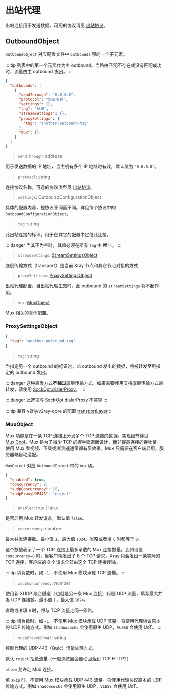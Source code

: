 # 出站代理

出站连接用于发送数据，可用的协议请见 [出站协议](./outbounds/)。

## OutboundObject

`OutboundObject` 对应配置文件中 `outbounds` 项的一个子元素。

::: tip
列表中的第一个元素作为主 outbound。当路由匹配不存在或没有匹配成功时，流量由主 outbound 发出。
:::

```json
{
  "outbounds": [
    {
      "sendThrough": "0.0.0.0",
      "protocol": "协议名称",
      "settings": {},
      "tag": "标识",
      "streamSettings": {},
      "proxySettings": {
        "tag": "another-outbound-tag"
      },
      "mux": {}
    }
  ]
}
```

> `sendThrough`: address

用于发送数据的 IP 地址，当主机有多个 IP 地址时有效，默认值为 `"0.0.0.0"`。

> `protocol`: string

连接协议名称，可选的协议类型见 [出站协议](./outbounds/)。

> `settings`: OutboundConfigurationObject

具体的配置内容，视协议不同而不同。详见每个协议中的 `OutboundConfigurationObject`。

> `tag`: string

此出站连接的标识，用于在其它的配置中定位此连接。

::: danger
当其不为空时，其值必须在所有 `tag` 中 **唯一**。
:::

> `streamSettings`: [StreamSettingsObject](./transport.md#streamsettingsobject)

底层传输方式（transport）是当前 Xray 节点和其它节点对接的方式

> `proxySettings`: [ProxySettingsObject](#proxysettingsobject)

出站代理配置。当出站代理生效时，此 outbound 的 `streamSettings` 将不起作用。

> `mux`: [MuxObject](#muxobject)

Mux 相关的具体配置。

### ProxySettingsObject

```json
{
  "tag": "another-outbound-tag"
}
```

> `tag`: string

当指定另一个 outbound 的标识时，此 outbound 发出的数据，将被转发至所指定的 outbound 发出。

::: danger
这种转发方式**不经过**底层传输方式。如果需要使用支持底层传输方式的转发，请使用 [SockOpt.dialerProxy](./transport.md#sockoptobject)。
:::

::: danger
此选项与 SockOpt.dialerProxy 不兼容
:::

::: tip
兼容 v2fly/v2ray-core 的配置 [transportLayer](https://www.v2fly.org/config/outbounds.html#proxysettingsobject)
:::

### MuxObject

Mux 功能是在一条 TCP 连接上分发多个 TCP 连接的数据。实现细节详见 [Mux.Cool](../../development/protocols/muxcool)。Mux 是为了减少 TCP 的握手延迟而设计，而非提高连接的吞吐量。使用 Mux 看视频、下载或者测速通常都有反效果。Mux 只需要在客户端启用，服务器端自动适配。

`MuxObject` 对应 `OutboundObject` 中的 `mux` 项。

```json
{
  "enabled": true,
  "concurrency": 8,
  "xudpConcurrency": 16,
  "xudpProxyUDP443": "reject"
}
```

> `enabled`: true | false

是否启用 Mux 转发请求，默认值 `false`。

> `concurrency`: number

最大并发连接数。最小值 `1`，最大值 `1024`。省略或者填 `0` 时都等于 `8`。

这个数值表示了一个 TCP 连接上最多承载的 Mux 连接数量。比如设置 `concurrency=8` 时，当客户端发出了 8 个 TCP 请求，Xray 只会发出一条实际的 TCP 连接，客户端的 8 个请求全部由这个 TCP 连接传输。

::: tip
填负数时，如 `-1`，不使用 Mux 模块承载 TCP 流量。
:::

> `xudpConcurrency`: number

使用新 XUDP 聚合隧道（也就是另一条 Mux 连接）代理 UDP 流量，填写最大并发 UDP 连接数。最小值 `1`，最大值 `1024`。

省略或者填 `0` 时，将与 TCP 流量走同一条路。

::: tip
填负数时，如 `-1`，不使用 Mux 模块承载 UDP 流量。将使用代理协议原本的 UDP 传输方式。例如 `Shadowsocks` 会使用原生 UDP，`VLESS` 会使用 UoT。
:::

> `xudpProxyUDP443`: string

控制代理的 UDP 443（Quic）流量处理方式。

默认 `reject` 拒绝流量（一般浏览器会自动回落到 TCP HTTP2）

`allow` 允许走 Mux 连接。

填 `skip` 时，不使用 Mux 模块承载 UDP 443 流量。将使用代理协议原本的 UDP 传输方式。例如 `Shadowsocks` 会使用原生 UDP，`VLESS` 会使用 UoT。
